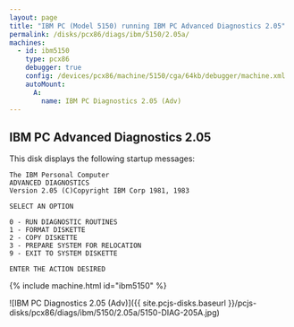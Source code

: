 ```yaml
---
layout: page
title: "IBM PC (Model 5150) running IBM PC Advanced Diagnostics 2.05"
permalink: /disks/pcx86/diags/ibm/5150/2.05a/
machines:
  - id: ibm5150
    type: pcx86
    debugger: true
    config: /devices/pcx86/machine/5150/cga/64kb/debugger/machine.xml
    autoMount:
      A:
        name: IBM PC Diagnostics 2.05 (Adv)
---
```


IBM PC Advanced Diagnostics 2.05
--------------------------------

This disk displays the following startup messages:

    The IBM Personal Computer                                                       
    ADVANCED DIAGNOSTICS                                                            
    Version 2.05 (C)Copyright IBM Corp 1981, 1983                                   
                                                                                    
    SELECT AN OPTION                                                                
                                                                                    
    0 - RUN DIAGNOSTIC ROUTINES                                                     
    1 - FORMAT DISKETTE                                                             
    2 - COPY DISKETTE                                                               
    3 - PREPARE SYSTEM FOR RELOCATION                                               
    9 - EXIT TO SYSTEM DISKETTE                                                     
                                                                                    
    ENTER THE ACTION DESIRED                                                        

{% include machine.html id="ibm5150" %}

![IBM PC Diagnostics 2.05 (Adv)]({{ site.pcjs-disks.baseurl }}/pcjs-disks/pcx86/diags/ibm/5150/2.05a/5150-DIAG-205A.jpg)
